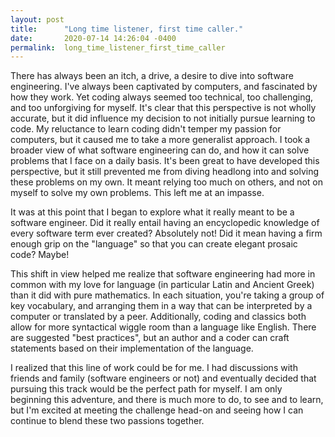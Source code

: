 ```yaml
---
layout: post
title:      "Long time listener, first time caller."
date:       2020-07-14 14:26:04 -0400
permalink:  long_time_listener_first_time_caller
---
```



There has always been an itch, a drive, a desire to dive into software engineering. I've always been captivated by computers, and fascinated by how they work. Yet coding always seemed too technical, too challenging, and too unforgiving for myself. It's clear that this perspective is not wholly accurate, but it did influence my decision to not initially pursue learning to code. My reluctance to learn coding didn't temper my passion for computers, but it caused me to take a more generalist approach. I took a broader view of what software engineering can do, and how it can solve problems that I face on a daily basis. It's been great to have developed this perspective, but it still prevented me from diving headlong into and solving these problems on my own. It meant relying too much on others, and not on myself to solve my own problems. This left me at an impasse. 


It was at this point that I began to explore what it really meant to be a software engineer. Did it really entail having an encyclopedic knowledge of every software term ever created? Absolutely not! Did it mean having a firm enough grip on the "language" so that you can create elegant prosaic code? Maybe! 

This shift in view helped me realize that software engineering had more in common with my love for language (in particular Latin and Ancient Greek) than it did with pure mathematics. In each situation, you're taking a group of key vocabulary, and arranging them in a way that can be interpreted by a computer or translated by a peer. Additionally, coding and classics both allow for more syntactical wiggle room than a language like English. There are suggested "best practices", but an author and a coder can craft statements based on their implementation of the language. 

I realized that this line of work could be for me. I had discussions with friends and family (software engineers or not) and eventually decided that pursuing this track would be the perfect path for myself. I am only beginning this adventure, and there is much more to do, to see and to learn, but I'm excited at meeting the challenge head-on and seeing how I can continue to blend these two passions together. 




